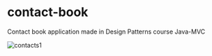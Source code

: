 # contact-book
Contact book application made in Design Patterns course Java-MVC

![contacts1](https://raw.github.com/danielsason112/contact-book/master/scr-shots/contacts1.png)
